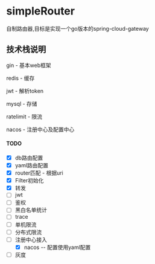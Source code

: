 # simpleRouter
自制路由器,目标是实现一个go版本的spring-cloud-gateway



## 技术栈说明

gin - 基本web框架

redis - 缓存

jwt - 解析token

mysql - 存储

ratelimit - 限流

nacos - 注册中心及配置中心



#### TODO

- [x] db路由配置
- [x] yaml路由配置
- [x] router匹配 - 根据uri
- [x] Filter初始化
- [x] 转发
- [ ] jwt
- [ ] 鉴权
- [ ] 黑白名单统计
- [ ] trace
- [ ] 单机限流
- [ ] 分布式限流
- [ ] 注册中心接入
  - [x] nacos  -- 配置使用yaml配置
- [ ] 灰度
